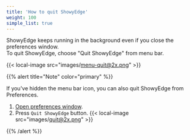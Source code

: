 ```yaml
---
title: 'How to quit ShowyEdge'
weight: 100
simple_list: true
---
```


ShowyEdge keeps running in the background even if you close the preferences window.<br />
To quit ShowyEdge, choose "Quit ShowyEdge" from menu bar.

{{< local-image src="images/menu-quit@2x.png" >}}

{{% alert title="Note" color="primary" %}}

If you've hidden the menu bar icon, you can also quit ShowyEdge from Preferences.

1.  [Open preferences window](../../configuration/open-preferences-window/).
2.  Press `Quit ShowyEdge` button.
    {{< local-image src="images/quit@2x.png" >}}

{{% /alert %}}
